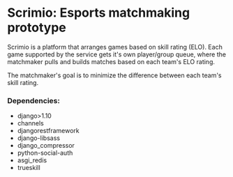 # Scrimio: Esports matchmaking prototype

Scrimio is a platform that arranges games based on skill rating (ELO).
Each game supported by the service gets it's own player/group queue,
where the matchmaker pulls and builds matches based on each team's ELO rating.

The matchmaker's goal is to minimize the difference between each team's skill rating.

### Dependencies:
  - django>1.10
  - channels
  - djangorestframework
  - django-libsass
  - django_compressor
  - python-social-auth
  - asgi_redis
  - trueskill
